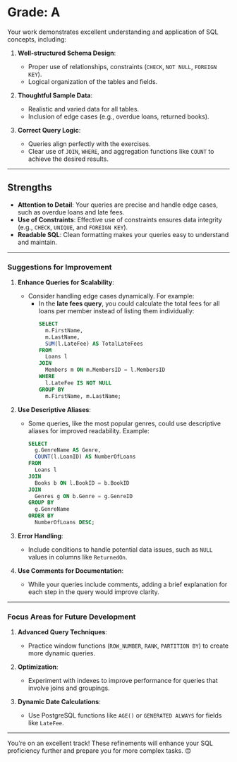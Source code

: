 # **Grade: A**

Your work demonstrates excellent understanding and application of SQL concepts, including:

1. **Well-structured Schema Design**:

   - Proper use of relationships, constraints (`CHECK`, `NOT NULL`, `FOREIGN KEY`).
   - Logical organization of the tables and fields.

2. **Thoughtful Sample Data**:

   - Realistic and varied data for all tables.
   - Inclusion of edge cases (e.g., overdue loans, returned books).

3. **Correct Query Logic**:
   - Queries align perfectly with the exercises.
   - Clear use of `JOIN`, `WHERE`, and aggregation functions like `COUNT` to achieve the desired results.

---

## **Strengths**

- **Attention to Detail**: Your queries are precise and handle edge cases, such as overdue loans and late fees.
- **Use of Constraints**: Effective use of constraints ensures data integrity (e.g., `CHECK`, `UNIQUE`, and `FOREIGN KEY`).
- **Readable SQL**: Clean formatting makes your queries easy to understand and maintain.

---

### **Suggestions for Improvement**

1. **Enhance Queries for Scalability**:

   - Consider handling edge cases dynamically. For example:
     - In the **late fees query**, you could calculate the total fees for all loans per member instead of listing them individually:
       ```sql
       SELECT
         m.FirstName,
         m.LastName,
         SUM(l.LateFee) AS TotalLateFees
       FROM
         Loans l
       JOIN
         Members m ON m.MembersID = l.MembersID
       WHERE
         l.LateFee IS NOT NULL
       GROUP BY
         m.FirstName, m.LastName;
       ```

2. **Use Descriptive Aliases**:

   - Some queries, like the most popular genres, could use descriptive aliases for improved readability.
     Example:
     ```sql
     SELECT
       g.GenreName AS Genre,
       COUNT(l.LoanID) AS NumberOfLoans
     FROM
       Loans l
     JOIN
       Books b ON l.BookID = b.BookID
     JOIN
       Genres g ON b.Genre = g.GenreID
     GROUP BY
       g.GenreName
     ORDER BY
       NumberOfLoans DESC;
     ```

3. **Error Handling**:

   - Include conditions to handle potential data issues, such as `NULL` values in columns like `ReturnedOn`.

4. **Use Comments for Documentation**:
   - While your queries include comments, adding a brief explanation for each step in the query would improve clarity.

---

### **Focus Areas for Future Development**

1. **Advanced Query Techniques**:

   - Practice window functions (`ROW_NUMBER`, `RANK`, `PARTITION BY`) to create more dynamic queries.

2. **Optimization**:

   - Experiment with indexes to improve performance for queries that involve joins and groupings.

3. **Dynamic Date Calculations**:
   - Use PostgreSQL functions like `AGE()` or `GENERATED ALWAYS` for fields like `LateFee`.

---

You’re on an excellent track! These refinements will enhance your SQL proficiency further and prepare you for more complex tasks. 😊
